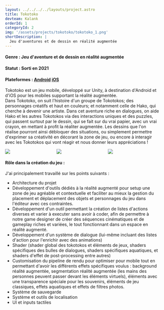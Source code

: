 ```yaml
---
layout: ../../../../layouts/project.astro
title: Tokotoko
devteam: Kalank
orderId: 1
categoryId: 2
img: '/assets/projects/tokotoko/tokotoko_1.png'
shortDescription: |
  Jeu d'aventures et de dessin en réalité augmentée
---
```


<h4><a class="accent">Genre :</a> Jeu d'aventure et de dessin en réalité augmentée</h4>
<h4><a class="accent">Statut :</a> Sorti en 2021</h4>
<h4>
<a class="accent">Plateformes :</a>
<a href="https://play.google.com/store/apps/details?id=com.kalank.tokotokogame&hl=fr&gl=US" class="button_nouppercase">Android</a>
<a href="https://apps.apple.com/fr/app/tokotoko-ar-histoire-cr%C3%A9ative/id1465697956" class="button_nouppercase">iOS</a>
</h4>
<p class="description">
Tokotoko est un jeu mobile, développé sur Unity, à destination d'Android et d'iOS pour les mobiles supportant la réalité augmentée.
<br>
Dans Tokotoko, on suit l'histoire d'un groupe de Tokotokos; des personnages créatifs et haut en couleurs; et notamment celle de Hako, qui cherche à devenir une artiste.
Dans cet aventure riche en dialogues, on aide Hako et les autres Tokotokos via des interactions uniques et des puzzles, qui passent surtout par le dessin, qui se fait sur du vrai papier, avec un vrai crayon, en mettant à profit la réaliter augmentée. Les dessins que l'on réalise pourront ainsi débloquer des situations, ou simplement permettre d'exprimer sa créativité en décorant la zone de jeu, ou encore à interagir avec les Tokotokos qui vont réagir et nous donner leurs appréciations !
</p>
<div style="display: grid; grid-template-columns: 1fr 1fr 1fr;">
  <img style="max-width: 300px; border: 3px solid var(--c-sekared);" src="/assets/projects/tokotoko/tokotoko_2.png">
  <img style="max-width: 300px; border: 3px solid var(--c-sekared);" src="/assets/projects/tokotoko/tokotoko_3.png">
  <img style="max-width: 300px; border: 3px solid var(--c-sekared);" src="/assets/projects/tokotoko/tokotoko_4.png">
</div>
<h4><a class="accent">Rôle dans la création du jeu :</a></h4>
<p class="description">
J'ai principalement travaillé sur les points suivants :
<ul>
  <li>
    Architecture du projet
  </li>
  <li>
  Développement d'outils dédiés à la réalité augmenté pour setup une zone de jeu agréable et contextuelle et faciliter au mieux la gestion du placement et déplacement des objets et personnages du jeu dans l'éditeur avec ces contraintes.
  </li>
  <li>
    Développement d'un outil permettant la création de listes d'actions diverses et varier à executer sans avoir à coder, afin de permettre à notre game designer de créer des séquences cinématiques et de gameplay riches et variées, le tout fonctionnant dans un espace en réalité augmenté.
  </li>
  <li>
    Développement d'un système de dialogue (lui-même incluant des listes d'action pour l'enrichir avec des animations)
  </li>
  <li>
    Shader (shader global des tokotokos et éléments de jeux, shaders spécifiques des bulles de dialogues, shaders spécifiques aquatiques, et shaders d'effet de post-processing entre autres)
  </li>
  <li>
    Customisation du pipeline de rendu pour optimiser pour mobile tout en permettant d'avoir les différents effets spécifiques voulus : background réalité augmentée, segmentation réalité augmentée (les mains des personnes peuvent passer devant les éléments virtuels), éléments avec une transparence spéciale pour les souvenirs, éléments de jeu classiques,
    effets aquatiques et effets de filtres photos.
  </li>
  <li>
    Système de sauvegarde
  </li>
  <li>
    Système et outils de localisation
  </li>
  <li>
    UI et inputs tactiles
  </li>
</ul>
</p>